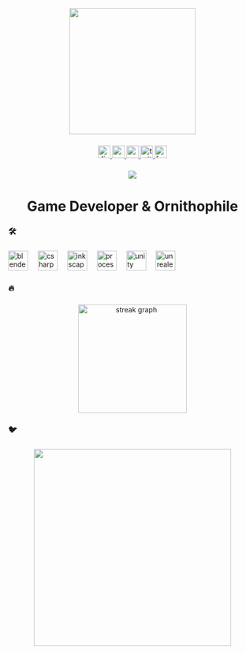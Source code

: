 <div align="center">
  <img height="256" src="https://cdn.discordapp.com/attachments/894581744077000784/1314228210828968016/AritakeLAB_logo_trans.png?ex=67a567a6&is=67a41626&hm=7205dc4f3494c14a911f84b1376381befe143472e45eca0d570c95cc5c528756&"  />
</div>

###

<div align="center">
  <a href="http://discordapp.com/users/727798814345265243" target="_blank">
    <img src="https://img.shields.io/static/v1?message=Discord&logo=discord&label=&color=7289DA&logoColor=white&labelColor=&style=for-the-badge" height="25" alt="discord logo"  />
  </a>
  <a href="https://www.youtube.com/@AritakeLAB" target="_blank">
    <img src="https://img.shields.io/static/v1?message=Youtube&logo=youtube&label=&color=FF0000&logoColor=white&labelColor=&style=for-the-badge" height="25" alt="youtube logo"  />
  </a>
  <a href="https://mail.google.com/mail/?view=cm&to=aritakelab@gmail.com" target="_blank">
    <img src="https://img.shields.io/static/v1?message=Gmail&logo=gmail&label=&color=D14836&logoColor=white&labelColor=&style=for-the-badge" height="25" alt="gmail logo"  />
  </a>
  <a href="https://x.com/AritakeLAB" target="_blank">
    <img src="https://img.shields.io/static/v1?message=Twitter&logo=twitter&label=&color=1DA1F2&logoColor=white&labelColor=&style=for-the-badge" height="25" alt="twitter logo"  />
  </a>
  <a href="https://www.facebook.com/AritakeLAB" target="_blank">
    <img src="https://img.shields.io/static/v1?message=Facebook&logo=facebook&label=&color=1877F2&logoColor=white&labelColor=&style=for-the-badge" height="25" alt="facebook logo"  />
  </a>
</div>

###

<div align="center">
  <img src="https://visitor-badge.laobi.icu/badge?page_id=aritakelab.aritakelab&"  />
</div>

###

<h1 align="center">Game Developer & Ornithophile</h1>

###

<h3 align="left">🛠</h3>

###

<div align="left">
  <img src="https://cdn.jsdelivr.net/gh/devicons/devicon/icons/blender/blender-original.svg" height="40" alt="blender logo"  />
  <img width="12" />
  <img src="https://cdn.jsdelivr.net/gh/devicons/devicon/icons/csharp/csharp-original.svg" height="40" alt="csharp logo"  />
  <img width="12" />
  <img src="https://cdn.jsdelivr.net/gh/devicons/devicon/icons/inkscape/inkscape-original.svg" height="40" alt="inkscape logo"  />
  <img width="12" />
  <img src="https://cdn.jsdelivr.net/gh/devicons/devicon/icons/processing/processing-original.svg" height="40" alt="processing logo"  />
  <img width="12" />
  <img src="https://cdn.jsdelivr.net/gh/devicons/devicon/icons/unity/unity-original.svg" height="40" alt="unity logo"  />
  <img width="12" />
  <img src="https://cdn.jsdelivr.net/gh/devicons/devicon/icons/unrealengine/unrealengine-original.svg" height="40" alt="unrealengine logo"  />
</div>

###

<h3 align="left">🔥</h3>

###

<div align="center">
  <img src="https://streak-stats.demolab.com?user=aritakelab&locale=en&mode=weekly&theme=chartreuse-dark&hide_border=false&border_radius=5&order=3" height="220" alt="streak graph"  />
</div>

###

<h3 align="left">🐦</h3>

###

<div align="center">
  <img height="400" src="https://cdn.discordapp.com/attachments/1023856646629363763/1279662197944877097/Shima.gif?ex=67a58eca&is=67a43d4a&hm=fd3ba06967d3371ca6d37946e2cd1ac97bfd7447b5855890b642ec8dadca5f3d&"  />
</div>

###
